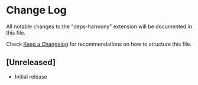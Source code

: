 # Change Log

All notable changes to the "deps-harmony" extension will be documented in this file.

Check [Keep a Changelog](http://keepachangelog.com/) for recommendations on how to structure this file.

## [Unreleased]

- Initial release